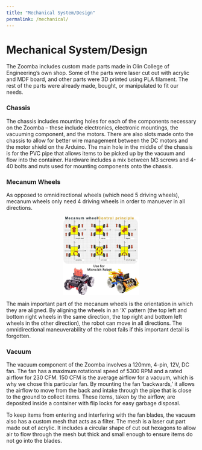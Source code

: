 ```yaml
---
title: "Mechanical System/Design"
permalink: /mechanical/
---
```


# Mechanical System/Design

The Zoomba includes custom made parts made in Olin College of Engineering’s own shop. Some of the parts were laser cut out with acrylic and MDF board, and other parts were 3D printed using PLA filament. The rest of the parts were already made, bought, or manipulated to fit our needs. 

<!-- <CAD to include: mecanum wheels and PVC pipe – raspi case if we have time>
<Insert CAD render of entire assembly>
<Insert caption/notes that orange parts were 3D printed, blue parts were laser cut, and that the CAD does not include wires or the casing using for the raspberry pi> -->

### Chassis

The chassis includes mounting holes for each of the components necessary on the Zoomba – these include electronics, electronic mountings, the vacuuming component, and the motors. There are also slots made onto the chassis to allow for better wire management between the DC motors and the motor shield on the Arduino. The main hole in the middle of the chassis is for the PVC pipe that allows items to be picked up by the vacuum and flow into the container. Hardware includes a mix between M3 screws and 4-40 bolts and nuts used for mounting components onto the chassis.
<!-- <Insert CAD render of Chassis by itself?> -->


### Mecanum Wheels
As opposed to omnidirectional wheels (which need 5 driving wheels), mecanum wheels only need 4 driving wheels in order to manuever in all directions.

<img src="/assets/images/mecanum_wheels.jpg" alt="Diagram of how mecanum wheels work" style="display: block;
	margin-left: auto;
	margin-right: auto;
	width: 40%;"
/>

The main important part of the mecanum wheels is the orientation in which they are aligned. By aligning the wheels in an ‘X’ pattern (the top left and bottom right wheels in the same direction, the top right and bottom left wheels in the other direction), the robot can move in all directions. The omnidirectional maneuverability of the robot fails if this important detail is forgotten. 


### Vacuum

The vacuum component of the Zoomba involves a 120mm, 4-pin, 12V, DC fan. The fan has a maximum rotational speed of 5300 RPM and a rated airflow for 230 CFM. 150 CFM is the average airflow for a vacuum, which is why we chose this particular fan. By mounting the fan ‘backwards,’ it allows the airflow to move from the back and intake through the pipe that is close to the ground to collect items. These items, taken by the airflow, are deposited inside a container with flip locks for easy garbage disposal. 
<!-- <Insert CAD render of Vacuum component/enclosure> -->

To keep items from entering and interfering with the fan blades, the vacuum also has a custom mesh that acts as a filter. The mesh is a laser cut part made out of acrylic. It includes a circular shape of cut out hexagons to allow air to flow through the mesh but thick and small enough to ensure items do not go into the blades.

<!-- <Insert CAD render of mesh> -->

